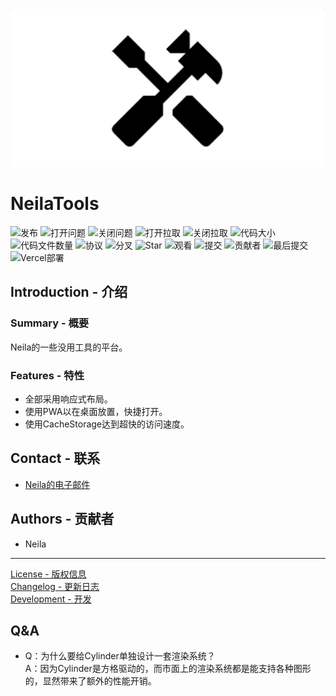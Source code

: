 <div style="text-align:center">
    <img src="./public/image/social.png">
</div>

# NeilaTools

![发布](https://img.shields.io/github/v/release/neila-a/NeilaTools?include_prereleases&style=for-the-badge) ![打开问题](https://img.shields.io/github/issues-raw/neila-a/NeilaTools?style=for-the-badge) ![关闭问题](https://img.shields.io/github/issues-closed-raw/neila-a/NeilaTools?style=for-the-badge) ![打开拉取](https://img.shields.io/github/issues-pr-raw/neila-a/NeilaTools?style=for-the-badge) ![关闭拉取](https://img.shields.io/github/issues-pr-closed-raw/neila-a/NeilaTools?style=for-the-badge) ![代码大小](https://img.shields.io/github/languages/code-size/neila-a/NeilaTools?style=for-the-badge) ![代码文件数量](https://img.shields.io/github/directory-file-count/neila-a/NeilaTools?style=for-the-badge) ![协议](https://img.shields.io/github/license/neila-a/NeilaTools?style=for-the-badge) ![分叉](https://img.shields.io/github/forks/neila-a/NeilaTools?style=for-the-badge) ![Star](https://img.shields.io/github/stars/neila-a/NeilaTools?style=for-the-badge) ![观看](https://img.shields.io/github/watchers/neila-a/NeilaTools?style=for-the-badge) ![提交](https://img.shields.io/github/commit-activity/w/neila-a/NeilaTools?style=for-the-badge) ![贡献者](https://img.shields.io/github/contributors/neila-a/NeilaTools?style=for-the-badge) ![最后提交](https://img.shields.io/github/last-commit/neila-a/NeilaTools?style=for-the-badge) ![Vercel部署](https://img.shields.io/github/deployments/neila-a/NeilaTools/Production?label=VERCEL&style=for-the-badge)

## Introduction - 介绍

### Summary - 概要

Neila的一些没用工具的平台。

### Features - 特性

- 全部采用响应式布局。
- 使用PWA以在桌面放置，快捷打开。
- 使用CacheStorage达到超快的访问速度。

## Contact - 联系

- [Neila的电子邮件](mailto:neila@neila.ga)

## Authors - 贡献者

- Neila

---

[License - 版权信息](./LICENSE)  
[Changelog - 更新日志](https://github.com/neila-a/NeilaTools/releases)  
[Development - 开发](./CONTRIBUTION.md)

## Q&A

- Q：为什么要给Cylinder单独设计一套渲染系统？  
A：因为Cylinder是方格驱动的，而市面上的渲染系统都是能支持各种图形的，显然带来了额外的性能开销。
